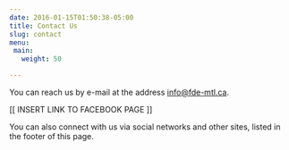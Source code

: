 ```yaml
---
date: 2016-01-15T01:50:38-05:00
title: Contact Us
slug: contact
menu:
 main:
   weight: 50

---
```


You can reach us by e-mail at the address <a href="mailto:info@fde-mtl.ca">info@fde-mtl.ca</a>.

[[ INSERT LINK TO FACEBOOK PAGE ]]

You can also connect with us via social networks and other sites, listed in the
footer of this page.
